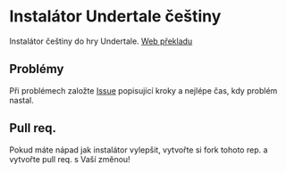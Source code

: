 # Instalátor Undertale češtiny
Instalátor češtiny do hry Undertale.
[Web překladu](https://undertale.cz)

## Problémy
Při problémech založte [Issue](https://github.com/Jarda-H/UndertaleInstaller/issues) popisující kroky a nejlépe čas, kdy problém nastal.

## Pull req.
Pokud máte nápad jak instalátor vylepšit, vytvořte si fork tohoto rep. a vytvořte pull req. s Vaší změnou!